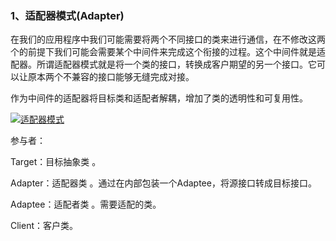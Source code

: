 ### 1、适配器模式\(Adapter\)

在我们的应用程序中我们可能需要将两个不同接口的类来进行通信，在不修改这两个的前提下我们可能会需要某个中间件来完成这个衔接的过程。这个中间件就是适配器。所谓适配器模式就是将一个类的接口，转换成客户期望的另一个接口。它可以让原本两个不兼容的接口能够无缝完成对接。

作为中间件的适配器将目标类和适配者解耦，增加了类的透明性和可复用性。

[![](http://images.cnitblog.com/blog/381060/201310/08191354-cb2bd51f8967493b95e23a2e7f33c2bb.png "适配器模式")](http://images.cnitblog.com/blog/381060/201310/08191352-3465244010d94b7ea6a5e3f769fb0a04.png)

参与者：

Target：目标抽象类 。

Adapter：适配器类 。通过在内部包装一个Adaptee，将源接口转成目标接口。

Adaptee：适配者类 。需要适配的类。

Client：客户类。


